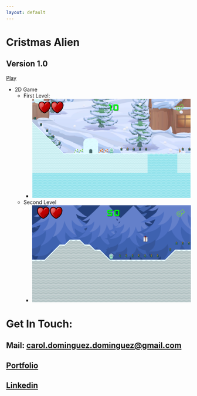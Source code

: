 ```yaml
---
layout: default
---
```


# Cristmas Alien
## Version 1.0 

[Play](https://carol2d.github.io/ChristmasAlienWeb/)

- 2D Game
  - First Level:
    - <img src="img/FirstLevel.PNG" width=500>
  - Second Level
    - <img src="img/SecondLevel.PNG" width=500>
    
# Get In Touch:
## Mail: carol.dominguez.dominguez@gmail.com
## [Portfolio](https://www.artstation.com/carolina_d)
## [Linkedin](https://www.linkedin.com/in/carolina-dom%C3%ADngez-554094138/)
